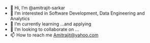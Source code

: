 - 👋 Hi, I’m @amitrajit-sarkar
- 👀 I’m interested in Software Development, Data Engineering and Analytics
- 🌱 I’m currently learning ...and applying
- 💞️ I’m looking to collaborate on ...
- 📫 How to reach me Amitrajit@yahoo.com

<!---
amitrajit-sarkar/amitrajit-sarkar is a ✨ special ✨ repository because its `README.md` (this file) appears on your GitHub profile.
You can click the Preview link to take a look at your changes.
--->
